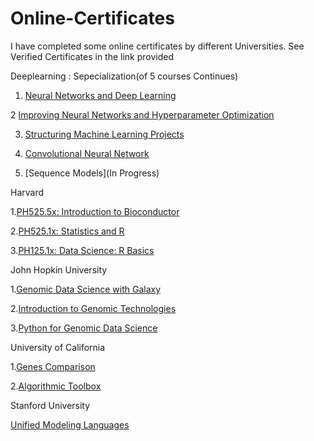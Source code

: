 # Online-Certificates
I have completed some online certificates by different Universities. See Verified Certificates in the link provided


Deeplearning : Sepecialization(of 5 courses Continues)
    
   1.  [Neural Networks and Deep Learning](https://www.coursera.org/account/accomplishments/verify/BXQHNN8RD5KY)
    
   
   2  [Improving Neural Networks and Hyperparameter Optimization](https://www.coursera.org/account/accomplishments/verify/V9GZH26M63HJ)
    
   3.  [Structuring Machine Learning Projects](https://www.coursera.org/account/accomplishments/verify/TXZHXKAE6GPQ)
        
   4. [Convolutional Neural Network](https://www.coursera.org/account/accomplishments/verify/CNNEV7C7VJPP)
    
   5. [Sequence Models](In Progress)
    

Harvard 
 	
   1.[PH525.5x: Introduction to Bioconductor](https://courses.edx.org/certificates/bb67b20878cb46338314919c7093ce1a)
    
   2.[PH525.1x: Statistics and R](https://courses.edx.org/certificates/542627cbfdf24100bd999241ff6b520e)
    
   3.[PH125.1x: Data Science: R Basics](https://courses.edx.org/certificates/9cd5af0b4be646d78ebd958fc0f4cb9c)


John Hopkin University 
 	
   1.[Genomic Data Science with Galaxy](https://www.coursera.org/account/accomplishments/verify/GWAKAHAGL2VT)
    
   2.[Introduction to Genomic Technologies](https://www.coursera.org/account/accomplishments/verify/SJTJ7FPW27ZE)
    
   3.[Python for Genomic Data Science](https://www.coursera.org/account/accomplishments/verify/2NBVXPX2LMPD)

University of California 
 	
   1.[Genes Comparison](https://www.coursera.org/account/accomplishments/verify/9SR5WZE9Y434)
        
   2.[Algorithmic Toolbox](https://www.coursera.org/account/accomplishments/verify/38RXW8FNUTSP)

Stanford University
 	  
   [Unified Modeling Languages](https://github.com/HafizAhmadHassan/Certificates/blob/master/Stanford-UML/UML.pdf)
